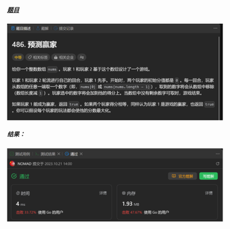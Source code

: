 ##### [题目](https://leetcode.cn/problems/predict-the-winner/description/)
![pic](img.png)
##### 结果：
![pic](result.png)